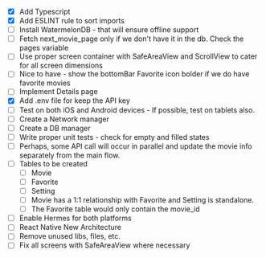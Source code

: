 - [x] Add Typescript
- [x] Add ESLINT rule to sort imports  
- [ ] Install WatermelonDB - that will ensure offline support  
- [ ] Fetch next_movie_page only if we don't have it in the db.  Check the pages variable  
- [ ] Use proper screen container with SafeAreaView and ScrollView to cater for all screen dimensions  
- [ ] Nice to have - show the bottomBar Favorite icon bolder if we do have favorite movies  
- [ ] Implement Details page  
- [x] Add .env file for keep the API key  
- [ ] Test on both iOS and Android devices - If possible, test on tablets also.   
- [ ] Create a Network manager  
- [ ] Create a DB manager  
- [ ] Write proper unit tests - check for empty and filled states  
- [ ] Perhaps, some API call will occur in parallel and update the movie info separately from the main flow.  
- [ ] Tables to be created  
  - [ ] Movie
  - [ ] Favorite
  - [ ] Setting
  - [ ] Movie has a 1:1 relationship with Favorite and Setting is standalone.
  - [ ] The Favorite table would only contain the movie_id 
    
- [ ] Enable Hermes for both platforms
- [ ] React Native New Architecture 
- [ ] Remove unused libs, files, etc. 
- [ ] Fix all screens with SafeAreaView where necessary 
